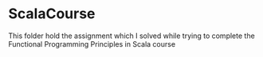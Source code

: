 # ScalaCourse
This folder hold the assignment which I solved while trying to complete the Functional Programming Principles in Scala course 
